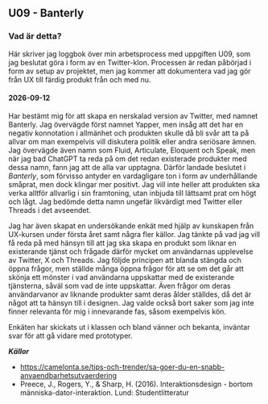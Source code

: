## U09 - Banterly

### Vad är detta?

Här skriver jag loggbok över min arbetsprocess med uppgiften U09, som jag beslutat göra i form av en Twitter-klon. Processen är redan påbörjad i form av setup av projektet, men jag kommer att dokumentera vad jag gör från UX till färdig produkt från och med nu.

#### 2026-09-12

Har bestämt mig för att skapa en nerskalad version av Twitter, med namnet Banterly. Jag övervägde först namnet Yapper, men insåg att det har en negativ konnotation i allmänhet och produkten skulle då bli svår att ta på allvar om man exempelvis vill diskutera politik eller andra seriösare ämnen. Jag övervägde även namn som Fluid, Articulate, Eloquent och Speak, men när jag bad ChatGPT ta reda på om det redan existerade produkter med dessa namn, fann jag att de alla var upptagna. Därför landade beslutet i _Banterly_, som förvisso antyder en vardagligare ton i form av underhållande småprat, men dock klingar mer positivt. Jag vill inte heller att produkten ska verka alltför allvarlig i sin framtoning, utan inbjuda till lättsamt prat om högt och lågt. Jag bedömde detta namn ungefär likvärdigt med Twitter eller Threads i det avseendet.

Jag har även skapat en undersökande enkät med hjälp av kunskapen från UX-kursen under första året samt några fler källor. Jag tänkte på vad jag vill få reda på med hänsyn till att jag ska skapa en produkt som liknar en existerande tjänst och frågade därför mycket om användarnas upplevelse av Twitter, X och Threads. Jag följde principen att blanda stängda och öppna frågor, men ställde många öppna frågor för att se om det går att skönja ett mönster i vad användarna uppskattar med de existerande tjänsterna, såväl som vad de inte uppskattar. Även frågor om deras användarvanor av liknande produkter samt deras ålder ställdes, då det är något att ta hänsyn till i designen. Jag valde också bort saker som jag inte finner relevanta för mig i innevarande fas, såsom exempelvis kön.

Enkäten har skickats ut i klassen och bland vänner och bekanta, inväntar svar för att gå vidare med prototyper.

**_Källor_**

- https://camelonta.se/tips-och-trender/sa-goer-du-en-snabb-anvaendbarhetsutvaerdering
- Preece, J., Rogers, Y., & Sharp, H. (2016). Interaktionsdesign - bortom människa-dator-interaktion. Lund: Studentlitteratur
